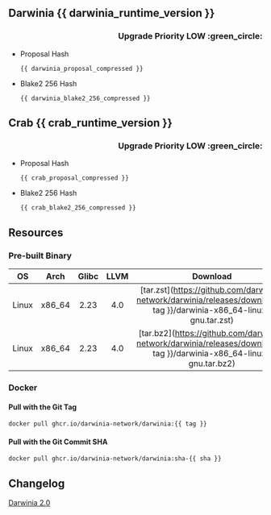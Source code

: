 ## Darwinia {{ darwinia_runtime_version }}
<h3 align="right">Upgrade Priority LOW :green_circle:</h3>

- Proposal Hash
  ```
  {{ darwinia_proposal_compressed }}
  ```
- Blake2 256 Hash
  ```
  {{ darwinia_blake2_256_compressed }}
  ```

## Crab {{ crab_runtime_version }}
<h3 align="right">Upgrade Priority LOW :green_circle:</h3>

- Proposal Hash
  ```
  {{ crab_proposal_compressed }}
  ```
- Blake2 256 Hash
  ```
  {{ crab_blake2_256_compressed }}
  ```

## Resources

### Pre-built Binary
|  OS   |  Arch  | Glibc | LLVM |                                                       Download                                                        |
|:-----:|:------:|:-----:|:----:|:---------------------------------------------------------------------------------------------------------------------:|
| Linux | x86_64 | 2.23  | 4.0  | [tar.zst](https://github.com/darwinia-network/darwinia/releases/download/{{ tag }}/darwinia-x86_64-linux-gnu.tar.zst) |
| Linux | x86_64 | 2.23  | 4.0  | [tar.bz2](https://github.com/darwinia-network/darwinia/releases/download/{{ tag }}/darwinia-x86_64-linux-gnu.tar.bz2) |

### Docker

#### Pull with the Git Tag
```docker
docker pull ghcr.io/darwinia-network/darwinia:{{ tag }}
```

#### Pull with the Git Commit SHA
```docker
docker pull ghcr.io/darwinia-network/darwinia:sha-{{ sha }}
```

## Changelog
[Darwinia 2.0](https://github.com/darwinia-network/darwinia/pull/969)


